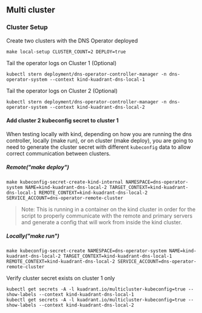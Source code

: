 ## Multi cluster

### Cluster Setup

Create two clusters with the DNS Operator deployed
```shell
make local-setup CLUSTER_COUNT=2 DEPLOY=true
```

Tail the operator logs on Cluster 1 (Optional)
```shell
kubectl stern deployment/dns-operator-controller-manager -n dns-operator-system --context kind-kuadrant-dns-local-1
```

Tail the operator logs on Cluster 2 (Optional)
```shell
kubectl stern deployment/dns-operator-controller-manager -n dns-operator-system --context kind-kuadrant-dns-local-2
```

#### Add cluster 2 kubeconfig secret to cluster 1

When testing locally with kind, depending on how you are running the dns controller, locally (make run), or on cluster (make deploy), you are going to need to generate the cluster secret with different `kubeconfig` data to allow correct communication between clusters.

#####  Remote("make deploy")
```shell
make kubeconfig-secret-create-kind-internal NAMESPACE=dns-operator-system NAME=kind-kuadrant-dns-local-2 TARGET_CONTEXT=kind-kuadrant-dns-local-1 REMOTE_CONTEXT=kind-kuadrant-dns-local-2 SERVICE_ACCOUNT=dns-operator-remote-cluster
```
>Note: This is running in a container on the kind cluster in order for the script to properly communicate with the remote and primary servers and generate a config that will work from inside the kind cluster.

##### Locally("make run")
```shell
make kubeconfig-secret-create NAMESPACE=dns-operator-system NAME=kind-kuadrant-dns-local-2 TARGET_CONTEXT=kind-kuadrant-dns-local-1 REMOTE_CONTEXT=kind-kuadrant-dns-local-2 SERVICE_ACCOUNT=dns-operator-remote-cluster
```

Verify cluster secret exists on cluster 1 only
```shell
kubectl get secrets -A -l kuadrant.io/multicluster-kubeconfig=true --show-labels --context kind-kuadrant-dns-local-1
kubectl get secrets -A -l kuadrant.io/multicluster-kubeconfig=true --show-labels --context kind-kuadrant-dns-local-2
```
